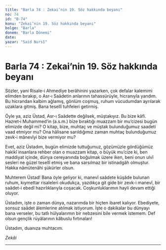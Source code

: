 ```yaml
---
title: "Barla 74 : Zekai’nin 19. Söz hakkında beyanı"
no: 74
id: "B-74"
konu: "Zekai’nin 19. Söz hakkında beyanı"
bolge: "Barla"
donem: "Barla Dönemi"
date: 
yazar: "Said Nursî"
---
```


# Barla 74 : Zekai’nin 19. Söz hakkında beyanı

Sözler, yani Risale-i Ahmediye berâhinini yazarken, çok defalar kalemimi elimden bırakıp, o Asr-ı Saâdetin anlarının tahassürüyle, hicranıyla yandım. Bu hicrandan kalbim ağlamış, gönlüm coşmuş, ruhum vücudumdan ayrılarak uzaklara gitmiş. Bana tesellî tuhfeleri getirmiş.

Öyle ya, aziz Üstad, Asr-ı Saâdette değilsek, müştakıyız. Bu bize kâfi. Hazret‑i Muhammed’in (a.s.m.) bize bıraktığı muazzam bir mu’cizesi bugün elimizde değil mi? O kitap, bize, muhtaç ve müştak bulunduğumuz saadeti vaad etmiyor mu? Ona hâlisane sarıldığımız zaman muhtaç bulunduğumuz zevk-i mânevîyi bize vermiyor mu?

Evet, aziz Üstadım, bugün elimizde tuttuğumuz, gözümüzle gördüğümüz hakikî insanlara rehber olan o muazzam kitap, o büyük mu’cize ki, ben maddiyat içinde, dünya cereyanında boğulmak üzere iken, beni onun ulvî sesleri ne güzel tesellî etmiş ve bana sarsılmaz bir istinadgâh olmuştur. Hakka nâmütenâhi şükürler olsun.

Muhterem Üstad! Bana öyle geliyor ki, manevî saâdete küşâde bulunan ruhum, kıymettar risaleleri okudukça, yazdıkça git gide bir zevk-i manevî, bir saâdet-i ebedî hazırlıklarıyla coşacak. Coşkunluklarımın hayli devam ettiği oluyor.

Üstadım, işte o zaman dünya, nazarımda bir hiçten ibaret kalıyor. Ebediyete, sonsuz saâdet âlemlerine atılmak istiyorum. İşte o dakikalar bu dünyayı bana verseler, bu tatlı hülyalarımın bir nebzesini bile vermek istemem. Def olsun gençlik rüyâlarının kâbuslu fırtınaları!

Üstadım, duanıza muhtacım.

*Zekâi*

***
